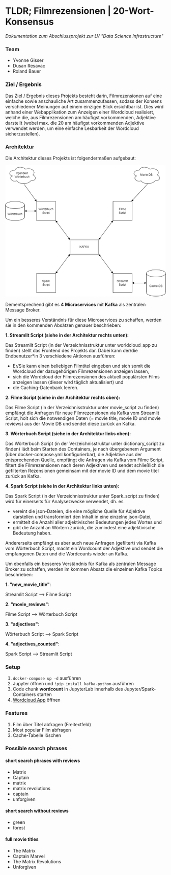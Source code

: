 # TLDR; Filmrezensionen | 20-Wort-Konsensus

*Dokumentation zum Abschlussprojekt zur LV "Data Science Infrastructure"*

### Team

-   Yvonne Gisser
-   Dusan Resavac
-   Roland Bauer

### Ziel / Ergebnis

Das Ziel / Ergebnis dieses Projekts besteht darin, Filmrezensionen auf eine einfache sowie anschauliche Art zusammenzufassen, sodass der Konsens verschiedener Meinungen auf einem einzigen Blick ersichtbar ist. Dies wird anhand einer Webapplikation zum Anzeigen einer Wordcloud realisiert, welche die, aus Filmrezensionen am häufigst vorkommenden, Adjektive darstellt (wobei max. die 20 am häufigst vorkommenden Adjektive verwendet werden, um eine einfache Lesbarkeit der Wordcloud sicherzustellen).

### Architektur

Die Architektur dieses Projekts ist folgendermaßen aufgebaut:

![Architektur](architecture.png)

Dementsprechend gibt es **4 Microservices** mit **Kafka** als zentralen Message Broker. 

Um ein besseres Verständnis für diese Microservices zu schaffen, werden sie in den kommenden Absätzen genauer beschrieben: 

**1. Streamlit Script (siehe in der Architektur rechts unten):**

Das Streamlit Script (in der Verzeichnisstruktur unter worldcloud_app zu finden) stellt das Frontend des Projekts dar. Dabei kann der/die Endbenutzer*in 3 verschiedene Aktionen ausführen:
   - Er/Sie kann einen beliebigen Filmtitel eingeben und sich somit die Wordcloud der dazugehörigen Filmrezensionen anzeigen lassen,  
   - sich die Wordcloud der Filmrezensionen des aktuell populärsten Films anzeigen lassen (dieser wird täglich aktualisiert) und
   - die Caching-Datenbank leeren.
       
**2. Filme Script (siehe in der Architektur rechts oben):**

Das Filme Script (in der Verzeichnisstruktur unter movie_script zu finden) empfängt die Anfragen für neue Filmrezensionen via Kafka vom Streamlit Script, holt sich die notwendigen Daten (= movie title, movie ID und movie reviews) aus der Movie DB und sendet diese zurück an Kafka.
   
**3. Wörterbuch Script (siehe in der Architektur links oben):**

Das Wörterbuch Script (in der Verzeichnisstruktur unter dictionary_script zu finden) lädt beim Starten des Containers, je nach übergebenem Argument (über docker-compose.yml konfigurierbar), die Adjektive aus der entsprechenden Quelle, empfängt die Anfragen via Kafka vom Filme Script, filtert die Filmrezensionen nach deren Adjektiven und sendet schließlich die gefilterten Rezensionen gemeinsam mit der movie ID und dem movie titel zurück an Kafka.

**4. Spark Script (siehe in der Architektur links unten):**

Das Spark Script (in der Verzeichnisstruktur unter Spark_script zu finden) wird für einerseits für Analysezwecke verwendet, dh. es
   - vereint die json-Dateien, die eine mögliche Quelle für Adjektive darstellen und transformiert den Inhalt in eine einzelne json-Datei, 
   - ermittelt die Anzahl aller adjektivischer Bedeutungen jedes Wortes und
   - gibt die Anzahl an Wörtern zurück, die zumindest eine adjektivische Bedeutung haben.

Andererseits empfängt es aber auch neue Anfragen (gefiltert) via Kafka vom Wörterbuch Script, macht ein Wordcount der Adjektive und sendet die empfangenen Daten und die Wordcounts wieder an Kafka. 

Um ebenfalls ein besseres Verständnis für Kafka als zentralen Message Broker zu schaffen, werden im kommen Absatz die einzelnen Kafka Topics beschrieben: 

**1. "new_movie_title"**: 

Streamlit Script --> Filme Script

**2. "movie_reviews"**: 

Filme Script --> Wörterbuch Script 

**3. "adjectives"**: 

Wörterbuch Script --> Spark Script 

**4. "adjectives_counted"**: 

Spark Script --> Streamlit Script

### Setup

1. `docker-compose up -d` ausführen
2. Jupyter öffnen und `!pip install kafka-python` ausführen
3. Code chunk **wordcount** in JupyterLab innerhalb des Jupyter/Spark-Containers starten
4. <a href="http://localhost:8501/" target="_blank">Wordcloud App</a> öffnen

### Features

1. Film über Titel abfragen (Freitextfeld)
2. Most popular Film abfragen
3. Cache-Tabelle löschen

### Possible search phrases

#### short search phrases with reviews

-   Matrix
-   Captain
-   matrix
-   matrix revolutions
-   captain
-   unforgiven

#### short search without reviews

-   green
-   forest

#### full movie titles

-   The Matrix
-   Captain Marvel
-   The Matrix Revolutions
-   Unforgiven

